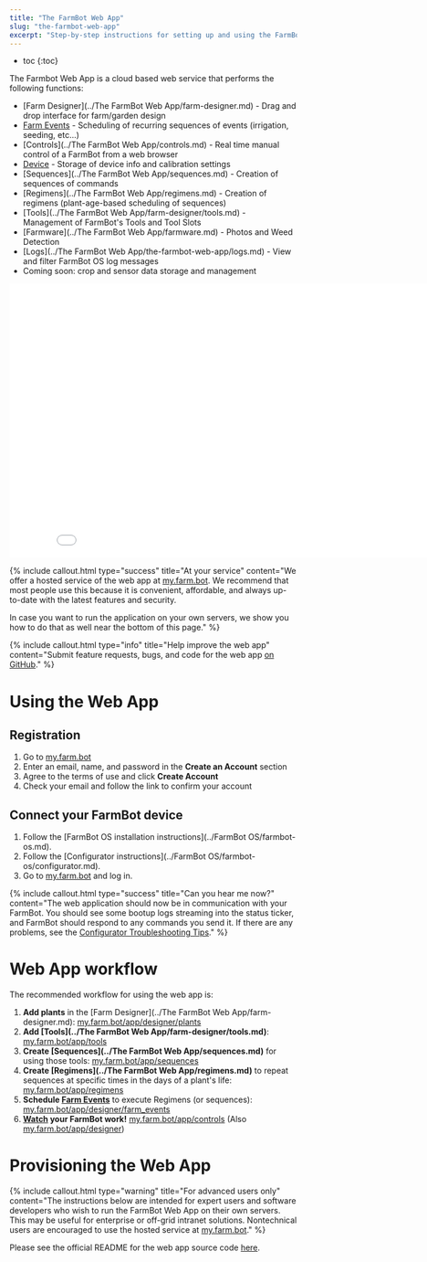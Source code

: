```yaml
---
title: "The FarmBot Web App"
slug: "the-farmbot-web-app"
excerpt: "Step-by-step instructions for setting up and using the FarmBot web app"
---
```


* toc
{:toc}

The Farmbot Web App is a cloud based web service that performs the following functions:
 * [Farm Designer](../The FarmBot Web App/farm-designer.md) - Drag and drop interface for farm/garden design
 * [Farm Events](farm-events.md) - Scheduling of recurring sequences of events (irrigation, seeding, etc...)
 * [Controls](../The FarmBot Web App/controls.md) - Real time manual control of a FarmBot from a web browser
 * [Device](device.md)  - Storage of device info and calibration settings
 * [Sequences](../The FarmBot Web App/sequences.md) - Creation of sequences of commands
 * [Regimens](../The FarmBot Web App/regimens.md) - Creation of regimens (plant-age-based scheduling of sequences)
 * [Tools](../The FarmBot Web App/farm-designer/tools.md) - Management of FarmBot's Tools and Tool Slots
 * [Farmware](../The FarmBot Web App/farmware.md) - Photos and Weed Detection
 * [Logs](../The FarmBot Web App/the-farmbot-web-app/logs.md) - View and filter FarmBot OS log messages
 * Coming soon: crop and sensor data storage and management

<iframe class="embedly-embed" src="//cdn.embedly.com/widgets/media.html?src=https%3A%2F%2Fwww.youtube.com%2Fembed%2Fvideoseries%3Flist%3DPLMhsMRlKjcNIYlDKDdKvPQuHqBjjS1ZGc&url=http%3A%2F%2Fwww.youtube.com%2Fwatch%3Fv%3DUFjDyfRool8&image=https%3A%2F%2Fi.ytimg.com%2Fvi%2FUFjDyfRool8%2Fhqdefault.jpg&key=f2aa6fc3595946d0afc3d76cbbd25dc3&type=text%2Fhtml&schema=youtube" width="854" height="480" scrolling="no" frameborder="0" allowfullscreen></iframe>



{%
include callout.html
type="success"
title="At your service"
content="We offer a hosted service of the web app at [my.farm.bot](https://my.farm.bot). We recommend that most people use this because it is convenient, affordable, and always up-to-date with the latest features and security.

In case you want to run the application on your own servers, we show you how to do that as well near the bottom of this page."
%}



{%
include callout.html
type="info"
title="Help improve the web app"
content="Submit feature requests, bugs, and code for the web app [on GitHub](https://github.com/FarmBot/farmbot-web-app)."
%}



# Using the Web App

## Registration
1. Go to [my.farm.bot](https://my.farm.bot)
2. Enter an email, name, and password in the **Create an Account** section
3. Agree to the terms of use and click **Create Account**
4. Check your email and follow the link to confirm your account

## Connect your FarmBot device
1. Follow the [FarmBot OS installation instructions](../FarmBot OS/farmbot-os.md).
2. Follow the [Configurator instructions](../FarmBot OS/farmbot-os/configurator.md).
3. Go to [my.farm.bot](https://my.farm.bot) and log in.


{%
include callout.html
type="success"
title="Can you hear me now?"
content="The web application should now be in communication with your FarmBot. You should see some bootup logs streaming into the status ticker, and FarmBot should respond to any commands you send it. If there are any problems, see the [Configurator Troubleshooting Tips](doc:configurator#section-troubleshooting)."
%}



# Web App workflow

The recommended workflow for using the web app is:
1. **Add plants** in the [Farm Designer](../The FarmBot Web App/farm-designer.md): [my.farm.bot/app/designer/plants](https://my.farm.bot/app/designer/plants)
2. **Add [Tools](../The FarmBot Web App/farm-designer/tools.md)**: [my.farm.bot/app/tools](https://my.farm.bot/app/tools)
3. **Create [Sequences](../The FarmBot Web App/sequences.md)** for using those tools: [my.farm.bot/app/sequences](https://my.farm.bot/app/sequences)
4. **Create [Regimens](../The FarmBot Web App/regimens.md)** to repeat sequences at specific times in the days of a plant's life: [my.farm.bot/app/regimens](https://my.farm.bot/app/regimens)
5. **Schedule [Farm Events](farm-events.md)** to execute Regimens (or sequences): [my.farm.bot/app/designer/farm_events](https://my.farm.bot/app/designer/farm_events)
6. **[Watch](doc:controls#section-camera) your FarmBot work!** [my.farm.bot/app/controls](https://my.farm.bot/app/controls) (Also [my.farm.bot/app/designer](https://my.farm.bot/app/designer))

# Provisioning the Web App



{%
include callout.html
type="warning"
title="For advanced users only"
content="The instructions below are intended for expert users and software developers who wish to run the FarmBot Web App on their own servers. This may be useful for enterprise or off-grid intranet solutions. Nontechnical users are encouraged to use the hosted service at [my.farm.bot](https://my.farm.bot)."
%}

Please see the official README for the web app source code [here](https://github.com/FarmBot/farmbot-web-app/blob/master/README.md).
